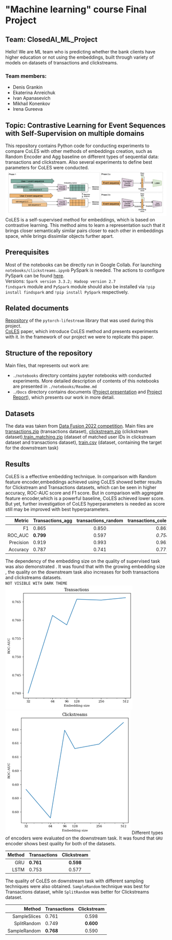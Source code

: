 # "Machine learning" course Final Project
## Team: ClosedAI_ML_Project

Hello! We are ML team who is predicting whether the bank clients have higher education or not using the embeddings, built through variety of models on datasets of transactions and clickstreams.

### Team members:

- Denis Grankin
- Ekaterina Anreichuk
- Ivan Apanasevich
- Mikhail Konenkov
- Irena Gureeva
## Topic: Contrastive Learning for Event Sequences with Self-Supervision on multiple domains
This repository contains Python code for conducting experiments to compare CoLES with other methods of embeddings creation, such as Random Encoder and Agg baseline on different types of sequential data: transactions and clickstream. Also several experiments to define best parameters for CoLES were conducted.
![alt text](pics/General_Coles_framework.png)
CoLES is a self-supervised method for embeddings, which is based on contrastive learning. This method aims to learn a representation such that it brings closer semantically similar pairs closer to each other in embeddings space, while brings dissimilar objects further apart.
## Prerequisites 
Most of the notebooks can be directly run in Google Collab.
For launching `notebooks/clickstreams.ipynb` PySpark is needed. The actions to configure PySpark can be found [here](https://www.datacamp.com/tutorial/installation-of-pyspark). <br>
Versions: `Spark version 3.3.2; Hadoop version 2.7` <br>
`findspark` module and `PySpark` module should also be installed via `!pip install findspark` and `!pip install PySpark` respectively.  
## Related documents
[Repository](https://github.com/dllllb/pytorch-lifestream) of the `pytorch-lifestream` library that was used during this project. <br>
[CoLES](https://arxiv.org/abs/2002.08232) paper, which introduce CoLES method and presents experiments with it. In the framework of our project we were to replicate this paper.
## Structure of the repository 
Main files, that represents out work are:
-  `./notebooks` directory contains jupyter notebooks with conducted experiments. More detailed description of contents of this notebooks are presented in `./notebooks/Readme.md`
- `./Docs` directory contains documents ([Project presentation](https://github.com/LoneWayfarer/ClosedAI_ML_project/blob/main/Docs/Final_Project_11.pdf) and [Project Report](https://github.com/LoneWayfarer/ClosedAI_ML_project/blob/main/Docs/Project%20report.pdf)), which presents our work in more detail.
## Datasets 
The data was taken from [Data Fusion 2022 competition](https://ods.ai/competitions/data-fusion2022-education/dataset). Main files are [transactions.zip](https://storage.yandexcloud.net/datasouls-ods/materials/0433a4ca/transactions.zip) (transactions dataset), [clickstream.zip](https://storage.yandexcloud.net/datasouls-ods/materials/0554f0cf/clickstream.zip) (clickstream dataset),[train_matching.zip](https://storage.yandexcloud.net/datasouls-ods/materials/acfacf11/train_matching.csv) (dataset of matched user IDs in clickstream dataset and transactions dataset), [train.csv](https://storage.yandexcloud.net/datasouls-ods/materials/e756bf99/train.csv) (dataset, containing the target for the downstream task)
## Results
CoLES is a effective embedding technique. In comparison with Random feature encoder,embeddings achieved using CoLES showed better results for Clickstream and Transactions datasets, which can be seen in higher accuracy, ROC-AUC score and F1 score. But in comparison with aggregate feature encoder,which is a powerful baseline, CoLES achieved lower score. But yet, further investigation of CoLES hyperparameters is needed as score still may be improved with best hyperparameters. 

|Metric| Transactions_agg | transactions_random | transactions_coles|clickstreams_agg|clickstreams_random|clickstreams_coles|
|-------:| ------------- |:-------------:| -----:|-----:|-----:|-----:|
|F1|0.865|0.850|0.862|0.842|0.842|0.833|
|ROC_AUC|**0.799**|0.597|*0.758*|0.556|0.552|0.594|
|Precision|0.919|0.993|0.961|1.00|1.00|1.00|
|Accuracy|0.787|0.741|0.771|0.728|0.728|0.715|

The dependency of the embedding size on the quality of supervised task was also demonstrated . It was found that with the growing embedding size , the quality on the downstream task also increases for both transactions and clickstreams datasets.<br>
`NOT VISIBLE WITH DARK THEME` <br>
![ROC-AUC vs embed size on transactions](./pics/Transact_emb_exp.png)
![ROC-AUC vs embed size on clickstreams](./pics/Clickstreams_emb_exp.png)
Different types of encoders were evaluated on the downstream task. It was found that `GRU` encoder shows best quality for both of the datasets. 

|Method|Transactions|Clickstream|
|-------:| ------------- |:-------------:|
|GRU|**0.761**|**0.598**|
|LSTM|0.753|0.577|

The quality of CoLES on downstream task with different  sampling techniques were also obtained. `SampleRandom` technique was best for Transactions dataset, while `SplitRandom` was better for Clickstreams dataset.<br>

|Method|Transactions|Clickstream|
|-------:| ------------- |:-------------:|
|SampleSlices|0.761|0.598|
|SplitRandom|0.749|**0.600**|
|SampleRandom|**0.768**|0.590|
